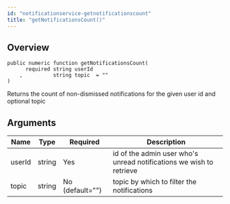 ```yaml
---
id: "notificationservice-getnotificationscount"
title: "getNotificationsCount()"
---
```



## Overview




```luceescript
public numeric function getNotificationsCount(
      required string userId
    ,          string topic  = ""
)
```

Returns the count of non-dismissed notifications for the given user id and optional topic

## Arguments


<div class="table-responsive"><table class="table"><thead><tr><th>Name</th><th>Type</th><th>Required</th><th>Description</th></tr></thead><tbody><tr><td>userId</td><td>string</td><td>Yes</td><td>id of the admin user who's unread notifications we wish to retrieve</td></tr><tr><td>topic</td><td>string</td><td>No (default="")</td><td>topic by which to filter the notifications</td></tr></tbody></table></div>